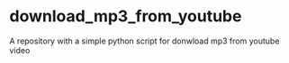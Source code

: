 # download_mp3_from_youtube
A repository with a simple python script for donwload mp3 from youtube video
